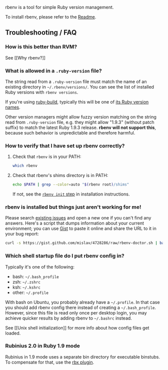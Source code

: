 rbenv is a tool for simple Ruby version management.

To install rbenv, please refer to the [Readme][install].

## Troubleshooting / FAQ

### How is this better than RVM?

See [[Why rbenv?]]

### What is allowed in a `.ruby-version` file?

The string read from a `.ruby-version` file must match the name of an existing
directory in `~/.rbenv/versions/`. You can see the list of installed Ruby
versions with `rbenv versions`.

If you're using [ruby-build][], typically this will be one of [its Ruby version
names][versions].

Other version managers might allow fuzzy version matching on the string read
from `.ruby-version` file, e.g. they might allow "1.9.3" (without patch suffix)
to match the latest Ruby 1.9.3 release. **rbenv will not support this**, because
such behavior is unpredictable and therefore harmful.

### How to verify that I have set up rbenv correctly?

1.  Check that `rbenv` is in your PATH:

    ```sh
    which rbenv
    ```

2.  Check that rbenv's shims directory is in PATH:

    ```sh
    echo $PATH | grep --color=auto "$(rbenv root)/shims"
    ```

    If not, see the [`rbenv init` step][init] in installation instructions.

### rbenv is installed but things just aren't working for me!

Please search [existing issues][issues] and open a new one if you can't find any answers. Here's a script that dumps information about your current environment; you can use [Gist][] to paste it online and share the URL to it in your bug report:

```sh
curl -s https://gist.github.com/mislav/4728286/raw/rbenv-doctor.sh | bash -x 2>&1
```

### Which shell startup file do I put rbenv config in?

Typically it's one of the following:

* bash: `~/.bash_profile`
* zsh: `~/.zshrc`
* ksh: `~/.kshrc`
* other: `~/.profile`

With bash on Ubuntu, you probably already have a `~/.profile`. In that case you
should add rbenv config there instead of creating a `~/.bash_profile`. However,
since this file is read only once per desktop login, you may achieve quicker
results by adding rbenv to `~/.bashrc` instead.

See [[Unix shell initialization]] for more info about how config files get
loaded.

### Rubinius 2.0 in Ruby 1.9 mode

Rubinius in 1.9 mode uses a separate bin directory for executable binstubs. To
compensate for that, use the [rbx plugin][rbx].


  [install]: https://github.com/sstephenson/rbenv#installation
  [issues]: https://github.com/sstephenson/rbenv/issues
  [gist]: https://gist.github.com
  [versions]: https://github.com/sstephenson/ruby-build/tree/master/share/ruby-build
    "List of available Ruby versions from ruby-build"
  [init]: https://github.com/sstephenson/rbenv#basic-github-checkout
  [ruby-build]: https://github.com/sstephenson/ruby-build#readme
    "Command-line tool for downloading and compiling various Ruby releases"
  [rbx]: https://github.com/rmm5t/rbenv-rbx
    "rbenv plugin to enable Rubinius 2.0 usage"
